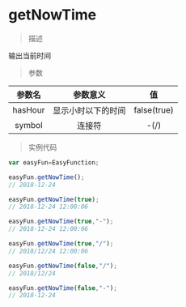 # getNowTime

> 描述

输出当前时间

> 参数

|     参数名     |    参数意义 | 值|
|:---------------:|:---------:|:---------:|
|hasHour   | 显示小时以下的时间   | false(true)|
|symbol   | 连接符   | -(/)|

> 实例代码

```javascript
var easyFun=EasyFunction;

easyFun.getNowTime();
// 2018-12-24

easyFun.getNowTime(true);
// 2018-12-24 12:00:06

easyFun.getNowTime(true,"-");
// 2018-12-24 12:00:06

easyFun.getNowTime(true,"/");
// 2018/12/24 12:00:06

easyFun.getNowTime(false,"/");
// 2018/12/24

easyFun.getNowTime(false,"-");
// 2018-12-24
```
